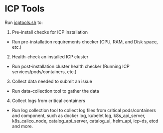 # ICP Tools
Run [icptools.sh](icptools.sh) to:
1. Pre-install checks for ICP installation
  * Run pre-installation requirements checker (CPU, RAM, and Disk space, etc.)
2. Health-check an installed ICP cluster
  * Run post-installation cluster health checker (Running ICP services/pods/containers, etc.)
3. Collect data needed to submit an issue
  * Run data-collection tool to gather the data
4. Collect logs from critical containers
  * Run log collection tool to collect log files from critical pods/containers and component, such as docker log, kubelet log, k8s_api_server, k8s_calico_node, catalog_api_server, catalog_ui, helm_api, icp-ds, etcd and more.  
